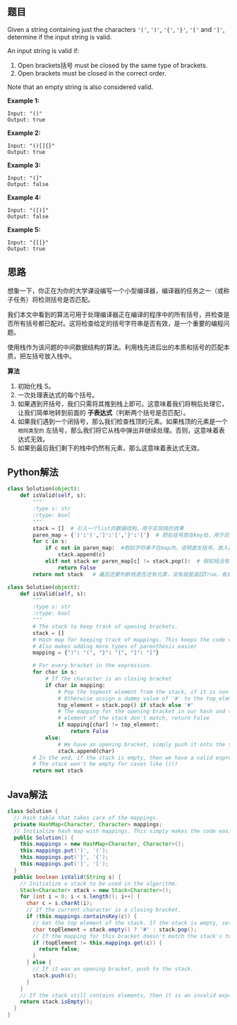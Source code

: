 ## 题目

Given a string containing just the characters `'('`, `')'`, `'{'`, `'}'`, `'['` and `']'`, determine if the input string is valid.

An input string is valid if:

1. Open brackets括号 must be closed by the same type of brackets.
2. Open brackets must be closed in the correct order.

Note that an empty string is also considered valid.

**Example 1:**

```
Input: "()"
Output: true
```

**Example 2:**

```
Input: "()[]{}"
Output: true
```

**Example 3:**

```
Input: "(]"
Output: false
```

**Example 4:**

```
Input: "([)]"
Output: false
```

**Example 5:**

```
Input: "{[]}"
Output: true
```

## 思路

想象一下，你正在为你的大学课设编写一个小型编译器，编译器的任务之一（或称子任务）将检测括号是否匹配。

我们本文中看到的算法可用于处理编译器正在编译的程序中的所有括号，并检查是否所有括号都已配对。这将检查给定的括号字符串是否有效，是一个重要的编程问题。

使用栈作为该问题的中间数据结构的算法。利用栈先进后出的本质和括号的匹配本质，把左括号放入栈中。

**算法**

1. 初始化栈 S。
2. 一次处理表达式的每个括号。
3. 如果遇到开括号，我们只需将其推到栈上即可。这意味着我们将稍后处理它，让我们简单地转到前面的 **子表达式**（判断两个括号是否匹配）。
4. 如果我们遇到一个闭括号，那么我们检查栈顶的元素。如果栈顶的元素是一个 `相同类型的` 左括号，那么我们将它从栈中弹出并继续处理。否则，这意味着表达式无效。
5. 如果到最后我们剩下的栈中仍然有元素，那么这意味着表达式无效。

## Python解法

```python
class Solution(object):
    def isValid(self, s):
        """
        :type s: str
        :rtype: bool
        """
        stack = []  # 引入一个list的数据结构，用于实现栈的效果
        paren_map = {')':'(',']':'[','}':'{'}  # 把右括号放在key处，用于后续的判断 paren_map[c]
        for c in s:
            if c not in paren_map:  #假如字符串不在map内，说明是左括号，放入栈（list）中
                stack.append(c)
            elif not stack or paren_map[c] != stack.pop():  # 假如栈没有元素 或者 paren_map[c]取到的匹配的左括号 不等于 栈顶元素(因为必须是栈顶才符合左右括号一一对应匹配的情况，否则就返回 Flase)
                return False
        return not stack   # 最后还要判断栈是否还有元素，没有就是返回True，有就是Flase了,说明还有未匹配上的左括号
```



```python
class Solution(object):
    def isValid(self, s):
        """
        :type s: str
        :rtype: bool
        """
        # The stack to keep track of opening brackets.
        stack = []
        # Hash map for keeping track of mappings. This keeps the code very clean.
        # Also makes adding more types of parenthesis easier
        mapping = {")": "(", "}": "{", "]": "["}

        # For every bracket in the expression.
        for char in s:
            # If the character is an closing bracket
            if char in mapping:
                # Pop the topmost element from the stack, if it is non empty
                # Otherwise assign a dummy value of '#' to the top_element variable
                top_element = stack.pop() if stack else '#'
                # The mapping for the opening bracket in our hash and the top
                # element of the stack don't match, return False
                if mapping[char] != top_element:
                    return False
            else:
                # We have an opening bracket, simply push it onto the stack.
                stack.append(char)
        # In the end, if the stack is empty, then we have a valid expression.
        # The stack won't be empty for cases like ((()
        return not stack
```





## Java解法

```java
class Solution {
  // Hash table that takes care of the mappings.
  private HashMap<Character, Character> mappings;
  // Initialize hash map with mappings. This simply makes the code easier to read.
  public Solution() {
    this.mappings = new HashMap<Character, Character>();
    this.mappings.put(')', '(');
    this.mappings.put('}', '{');
    this.mappings.put(']', '[');
  }
  public boolean isValid(String s) {
    // Initialize a stack to be used in the algorithm.
    Stack<Character> stack = new Stack<Character>();
    for (int i = 0; i < s.length(); i++) {
      char c = s.charAt(i);
      // If the current character is a closing bracket.
      if (this.mappings.containsKey(c)) {
        // Get the top element of the stack. If the stack is empty, set a dummy value of '#'
        char topElement = stack.empty() ? '#' : stack.pop();
        // If the mapping for this bracket doesn't match the stack's top element, return false.
        if (topElement != this.mappings.get(c)) {
          return false;
        }
      } else {
        // If it was an opening bracket, push to the stack.
        stack.push(c);
      }
    }
    // If the stack still contains elements, then it is an invalid expression.
    return stack.isEmpty();
  }
}
```

